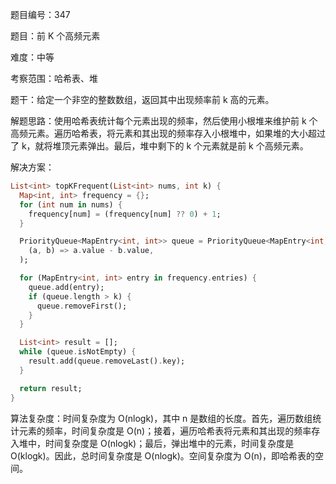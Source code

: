 题目编号：347

题目：前 K 个高频元素

难度：中等

考察范围：哈希表、堆

题干：给定一个非空的整数数组，返回其中出现频率前 k 高的元素。

解题思路：使用哈希表统计每个元素出现的频率，然后使用小根堆来维护前 k 个高频元素。遍历哈希表，将元素和其出现的频率存入小根堆中，如果堆的大小超过了 k，就将堆顶元素弹出。最后，堆中剩下的 k 个元素就是前 k 个高频元素。

解决方案：

```dart
List<int> topKFrequent(List<int> nums, int k) {
  Map<int, int> frequency = {};
  for (int num in nums) {
    frequency[num] = (frequency[num] ?? 0) + 1;
  }

  PriorityQueue<MapEntry<int, int>> queue = PriorityQueue<MapEntry<int, int>>(
    (a, b) => a.value - b.value,
  );

  for (MapEntry<int, int> entry in frequency.entries) {
    queue.add(entry);
    if (queue.length > k) {
      queue.removeFirst();
    }
  }

  List<int> result = [];
  while (queue.isNotEmpty) {
    result.add(queue.removeLast().key);
  }

  return result;
}
```

算法复杂度：时间复杂度为 O(nlogk)，其中 n 是数组的长度。首先，遍历数组统计元素的频率，时间复杂度是 O(n)；接着，遍历哈希表将元素和其出现的频率存入堆中，时间复杂度是 O(nlogk)；最后，弹出堆中的元素，时间复杂度是 O(klogk)。因此，总时间复杂度是 O(nlogk)。空间复杂度为 O(n)，即哈希表的空间。